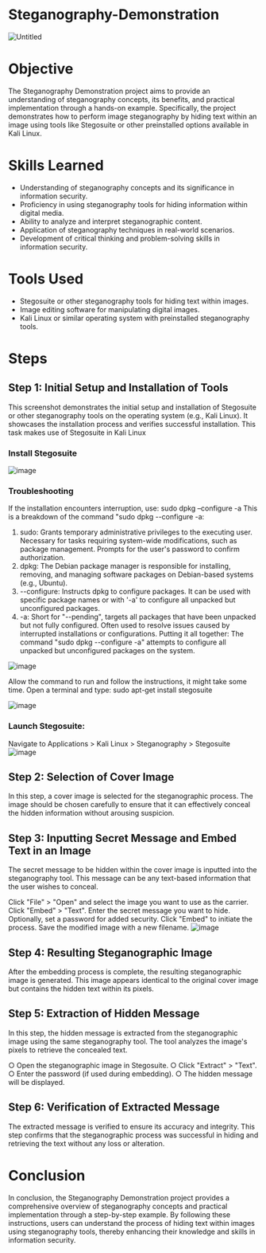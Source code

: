 # Steganography-Demonstration
![Untitled](https://github.com/sajerestan1/Steganography-Demonstration/assets/53940361/d33667a4-9c86-48ea-af22-bc29ce6e1318)
# Objective
The Steganography Demonstration project aims to provide an understanding of steganography concepts, its benefits, and practical implementation through a hands-on example. Specifically, the project demonstrates how to perform image steganography by hiding text within an image using tools like Stegosuite or other preinstalled options available in Kali Linux.

# Skills Learned

- Understanding of steganography concepts and its significance in information security.
- Proficiency in using steganography tools for hiding information within digital media.
- Ability to analyze and interpret steganographic content.
- Application of steganography techniques in real-world scenarios.
- Development of critical thinking and problem-solving skills in information security.

# Tools Used

- Stegosuite or other steganography tools for hiding text within images.
- Image editing software for manipulating digital images.
- Kali Linux or similar operating system with preinstalled steganography tools.

# Steps

## Step 1: Initial Setup and Installation of Tools

This screenshot demonstrates the initial setup and installation of Stegosuite or other steganography tools on the operating system (e.g., Kali Linux). It showcases the installation process and verifies successful installation.
This task makes use of  Stegosuite in Kali Linux
### Install Stegosuite


![image](https://github.com/sajerestan1/Steganography-Demonstration/assets/53940361/6578d818-d3ab-42bc-955e-020b118aefc6)

### Troubleshooting
If the installation encounters interruption, use:
sudo dpkg  –configure -a
This is a breakdown of the command "sudo dpkg --configure -a:
1. sudo:
Grants temporary administrative privileges to the executing user.
Necessary for tasks requiring system-wide modifications, such as package management.
Prompts for the user's password to confirm authorization.
2. dpkg:
The Debian package manager is responsible for installing, removing, and managing software packages on Debian-based systems (e.g., Ubuntu).
3. --configure:
Instructs dpkg to configure packages.
It can be used with specific package names or with '-a' to configure all unpacked but unconfigured packages.
4. -a:
Short for "--pending", targets all packages that have been unpacked but not fully configured.
Often used to resolve issues caused by interrupted installations or configurations.
Putting it all together:
The command "sudo dpkg --configure -a" attempts to configure all unpacked but unconfigured packages on the system.

![image](https://github.com/sajerestan1/Steganography-Demonstration/assets/53940361/1a28679f-34c4-40ed-af0d-59be83d2a093) 

Allow the command to run and follow the instructions, it might take some time.
Open a terminal and type: sudo apt-get install stegosuite

![image](https://github.com/sajerestan1/Steganography-Demonstration/assets/53940361/743ab73f-bbd0-412a-bcc5-b0a6ff3d8b45)

### Launch Stegosuite:

Navigate to Applications > Kali Linux > Steganography > Stegosuite
![image](https://github.com/sajerestan1/Steganography-Demonstration/assets/53940361/23b0e755-f0e8-4d84-ba70-306b391a6367)

## Step 2: Selection of Cover Image

In this step, a cover image is selected for the steganographic process. The image should be chosen carefully to ensure that it can effectively conceal the hidden information without arousing suspicion.

## Step 3: Inputting Secret Message and Embed Text in an Image

The secret message to be hidden within the cover image is inputted into the steganography tool. This message can be any text-based information that the user wishes to conceal.

Click "File" > "Open" and select the image you want to use as the carrier.
Click "Embed" > "Text".
Enter the secret message you want to hide.
Optionally, set a password for added security.
Click "Embed" to initiate the process.
Save the modified image with a new filename.
![image](https://github.com/sajerestan1/Steganography-Demonstration/assets/53940361/137a5c44-942f-4ac8-9055-a6fd943a8208)

## Step 4: Resulting Steganographic Image

After the embedding process is complete, the resulting steganographic image is generated. This image appears identical to the original cover image but contains the hidden text within its pixels.

## Step 5: Extraction of Hidden Message

In this step, the hidden message is extracted from the steganographic image using the same steganography tool. The tool analyzes the image's pixels to retrieve the concealed text.

○	Open the steganographic image in Stegosuite.
○	Click "Extract" > "Text".
○	Enter the password (if used during embedding).
○	The hidden message will be displayed.


## Step 6: Verification of Extracted Message

The extracted message is verified to ensure its accuracy and integrity. This step confirms that the steganographic process was successful in hiding and retrieving the text without any loss or alteration.

# Conclusion

In conclusion, the Steganography Demonstration project provides a comprehensive overview of steganography concepts and practical implementation through a step-by-step example. By following these instructions, users can understand the process of hiding text within images using steganography tools, thereby enhancing their knowledge and skills in information security.
